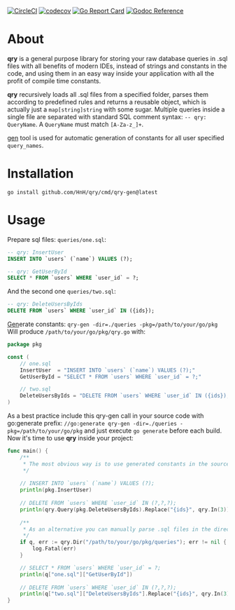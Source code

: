 [![CircleCI](https://circleci.com/gh/HnH/qry/tree/master.svg?style=svg&circle-token=cd6ef5c602e0f89a80488349a1e4fbe034b8d717)](https://circleci.com/gh/HnH/qry/tree/master)
[![codecov](https://codecov.io/gh/HnH/qry/branch/master/graph/badge.svg)](https://codecov.io/gh/HnH/qry)
[![Go Report Card](https://goreportcard.com/badge/github.com/HnH/qry)](https://goreportcard.com/report/github.com/HnH/qry)
[![Godoc Reference](https://img.shields.io/badge/godoc-reference-blue.svg)](https://godoc.org/github.com/HnH/qry)

# About

**qry** is a general purpose library for storing your raw database queries in .sql files with all benefits of modern IDEs, instead of strings and constants in the code, and using them in an easy way inside your application with all the profit of compile time constants.

**qry** recursively loads all .sql files from a specified folder, parses them according to predefined rules and returns a reusable object, which is actually just a `map[string]string` with some sugar. Multiple queries inside a single file are separated with standard SQL comment syntax: `-- qry: QueryName`. A `QueryName` must match `[A-Za-z_]+`.

[gen](https://github.com/HnH/qry/tree/master/cmd/qry-gen) tool is used for automatic generation of constants for all user specified `query_names`.

# Installation

`go install github.com/HnH/qry/cmd/qry-gen@latest` 

# Usage

Prepare sql files: `queries/one.sql`:

```sql
-- qry: InsertUser
INSERT INTO `users` (`name`) VALUES (?);

-- qry: GetUserById
SELECT * FROM `users` WHERE `user_id` = ?;
```

And the second one `queries/two.sql`:

```sql
-- qry: DeleteUsersByIds
DELETE FROM `users` WHERE `user_id` IN ({ids});
```

[Gen](https://github.com/HnH/qry/tree/master/cmd/qry-gen)erate constants: `qry-gen -dir=./queries -pkg=/path/to/your/go/pkg` Will produce `/path/to/your/go/pkg/qry.go` with:

```go
package pkg

const (
	// one.sql
	InsertUser  = "INSERT INTO `users` (`name`) VALUES (?);"
	GetUserById = "SELECT * FROM `users` WHERE `user_id` = ?;"

	// two.sql
	DeleteUsersByIds = "DELETE FROM `users` WHERE `user_id` IN ({ids});"
)
```

As a best practice include this qry-gen call in your source code with go:generate prefix: `//go:generate qry-gen -dir=./queries -pkg=/path/to/your/go/pkg` and just execute `go generate` before each build.
Now it's time to use **qry** inside your project:

```go
func main() {
	/**
	 * The most obvious way is to use generated constants in the source code
	 */
	 
	// INSERT INTO `users` (`name`) VALUES (?);
	println(pkg.InsertUser)
	
	// DELETE FROM `users` WHERE `user_id` IN (?,?,?);
	println(qry.Query(pkg.DeleteUsersByIds).Replace("{ids}", qry.In(3)))
	
	/**
	 * As an alternative you can manually parse .sql files in the directory and work with output
	 */
	if q, err := qry.Dir("/path/to/your/go/pkg/queries"); err != nil {
		log.Fatal(err)
	}

	// SELECT * FROM `users` WHERE `user_id` = ?;
	println(q["one.sql"]["GetUserById"])
  
	// DELETE FROM `users` WHERE `user_id` IN (?,?,?);
	println(q["two.sql"]["DeleteUsersByIds"].Replace("{ids}", qry.In(3)))
}
```
